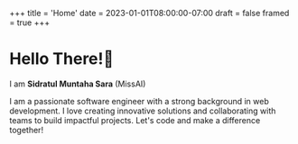 +++
title = 'Home'
date = 2023-01-01T08:00:00-07:00
draft = false
framed = true
+++

# Hello There!👋

I am **Sidratul Muntaha Sara** (MissAI)

I am a passionate software engineer with a strong background in web development. I love creating innovative solutions and collaborating with teams to build impactful projects. Let's code and make a difference together!
